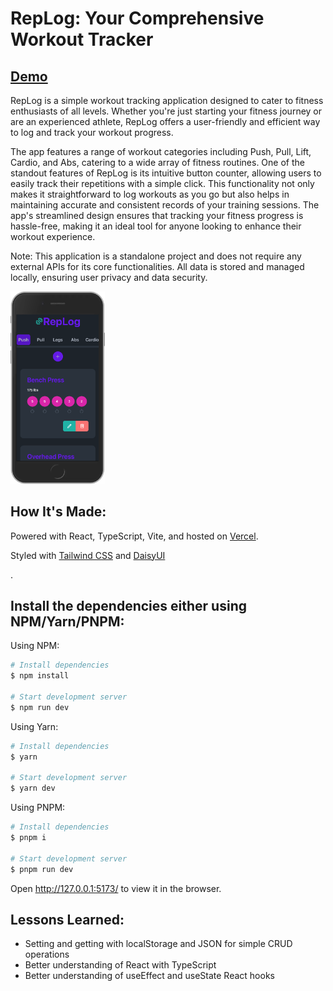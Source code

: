 # RepLog: Your Comprehensive Workout Tracker

## <a href="https://rep-log.vercel.app/">Demo</a>

<p>RepLog is a simple workout tracking application designed to cater to fitness enthusiasts of all levels. Whether you're just starting your fitness journey or are an experienced athlete, RepLog offers a user-friendly and efficient way to log and track your workout progress.</p>

<p>The app features a range of workout categories including Push, Pull, Lift, Cardio, and Abs, catering to a wide array of fitness routines. One of the standout features of RepLog is its intuitive button counter, allowing users to easily track their repetitions with a simple click. This functionality not only makes it straightforward to log workouts as you go but also helps in maintaining accurate and consistent records of your training sessions. The app's streamlined design ensures that tracking your fitness progress is hassle-free, making it an ideal tool for anyone looking to enhance their workout experience.</p>

<p>Note: This application is a standalone project and does not require any external APIs for its core functionalities. All data is stored and managed locally, ensuring user privacy and data security.</p>

 <tr>
    <td width="30%"  style="align:center;" valign="top">
            <img src="https://github.com/ubemacapuno/images-for-github-readme/blob/main/rep-log.vercel.app_(iPhone%206_7_8).png?raw=true" width="30%"  alt="RepLog Screenshot."/>
    </td>
  </tr>

## How It's Made:

<p>Powered with React, TypeScript, Vite, and hosted on <a href="https://rep-log.vercel.app/">Vercel</a>.</p>
<p>Styled with <a href="https://tailwindcss.com/">Tailwind CSS</a> and <a href="https://daisyui.com/">DaisyUI</a></p>.

## Install the dependencies either using NPM/Yarn/PNPM:

Using NPM:

```bash
# Install dependencies
$ npm install

# Start development server
$ npm run dev
```

Using Yarn:

```bash
# Install dependencies
$ yarn

# Start development server
$ yarn dev
```

Using PNPM:

```bash
# Install dependencies
$ pnpm i

# Start development server
$ pnpm run dev
```

Open http://127.0.0.1:5173/ to view it in the browser.

## Lessons Learned:

- Setting and getting with localStorage and JSON for simple CRUD operations
- Better understanding of React with TypeScript
- Better understanding of useEffect and useState React hooks
